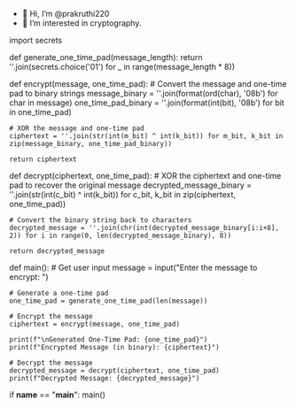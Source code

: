 - 👋 Hi, I’m @prakruthi220
- 👀 I’m interested in cryptography.

<!---
prakruthi220/prakruthi220 is a ✨ special ✨ repository because its `README.md` (this file) appears on your GitHub profile.
You can click the Preview link to take a look at your changes.
--->
import secrets

def generate_one_time_pad(message_length):
    return ''.join(secrets.choice('01') for _ in range(message_length * 8))

def encrypt(message, one_time_pad):
    # Convert the message and one-time pad to binary strings
    message_binary = ''.join(format(ord(char), '08b') for char in message)
    one_time_pad_binary = ''.join(format(int(bit), '08b') for bit in one_time_pad)

    # XOR the message and one-time pad
    ciphertext = ''.join(str(int(m_bit) ^ int(k_bit)) for m_bit, k_bit in zip(message_binary, one_time_pad_binary))

    return ciphertext

def decrypt(ciphertext, one_time_pad):
    # XOR the ciphertext and one-time pad to recover the original message
    decrypted_message_binary = ''.join(str(int(c_bit) ^ int(k_bit)) for c_bit, k_bit in zip(ciphertext, one_time_pad))

    # Convert the binary string back to characters
    decrypted_message = ''.join(chr(int(decrypted_message_binary[i:i+8], 2)) for i in range(0, len(decrypted_message_binary), 8))

    return decrypted_message

def main():
    # Get user input
    message = input("Enter the message to encrypt: ")

    # Generate a one-time pad
    one_time_pad = generate_one_time_pad(len(message))

    # Encrypt the message
    ciphertext = encrypt(message, one_time_pad)

    print(f"\nGenerated One-Time Pad: {one_time_pad}")
    print(f"Encrypted Message (in binary): {ciphertext}")

    # Decrypt the message
    decrypted_message = decrypt(ciphertext, one_time_pad)
    print(f"Decrypted Message: {decrypted_message}")

if __name__ == "__main__":
    main()
